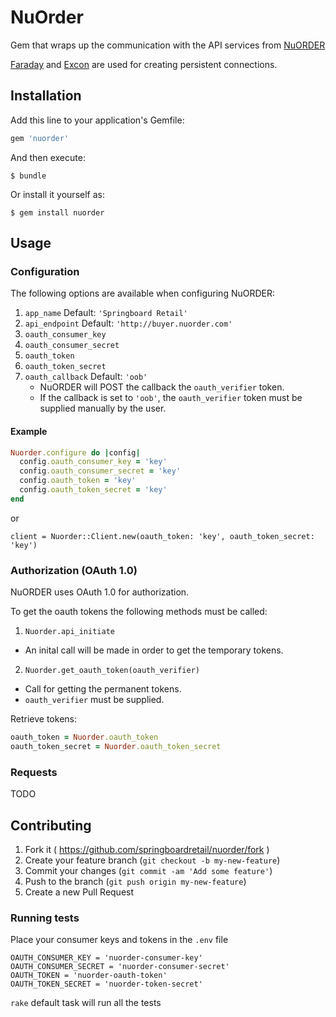 # NuOrder

Gem that wraps up the communication with the API services from [NuORDER](http://www.nuorder.com/)

[Faraday](https://github.com/lostisland/faraday) and [Excon](https://github.com/excon/excon) are used for creating persistent connections.

## Installation

Add this line to your application's Gemfile:

```ruby
gem 'nuorder'
```

And then execute:

    $ bundle

Or install it yourself as:

    $ gem install nuorder

## Usage

### Configuration

The following options are available when configuring NuORDER:

1. `app_name` Default: `'Springboard Retail'`
2. `api_endpoint` Default: `'http://buyer.nuorder.com'`
3. `oauth_consumer_key`
4. `oauth_consumer_secret`
5. `oauth_token`
6. `oauth_token_secret`
7. `oauth_callback` Default: `'oob'`
    * NuORDER will POST the callback the `oauth_verifier` token.
    * If the callback is set to `'oob'`, the `oauth_verifier` token must be supplied manually by the user. 

#### Example

```ruby
Nuorder.configure do |config|
  config.oauth_consumer_key = 'key'
  config.oauth_consumer_secret = 'key'
  config.oauth_token = 'key'
  config.oauth_token_secret = 'key'
end
````

or

```
client = Nuorder::Client.new(oauth_token: 'key', oauth_token_secret: 'key')
```

### Authorization (OAuth 1.0)

NuORDER uses OAuth 1.0 for authorization.

To get the oauth tokens the following methods must be called:

1. `Nuorder.api_initiate`
  * An inital call will be made in order to get the temporary tokens.
2. `Nuorder.get_oauth_token(oauth_verifier)`
  * Call for getting the permanent tokens.
  * `oauth_verifier` must be supplied. 

Retrieve tokens:

```ruby
oauth_token = Nuorder.oauth_token
oauth_token_secret = Nuorder.oauth_token_secret
```

### Requests
TODO

## Contributing

1. Fork it ( https://github.com/springboardretail/nuorder/fork )
2. Create your feature branch (`git checkout -b my-new-feature`)
3. Commit your changes (`git commit -am 'Add some feature'`)
4. Push to the branch (`git push origin my-new-feature`)
5. Create a new Pull Request

### Running tests

Place your consumer keys and tokens in the `.env` file

```
OAUTH_CONSUMER_KEY = 'nuorder-consumer-key'
OAUTH_CONSUMER_SECRET = 'nuorder-consumer-secret'
OAUTH_TOKEN = 'nuorder-oauth-token'
OAUTH_TOKEN_SECRET = 'nuorder-token-secret'
```

`rake` default task will run all the tests
